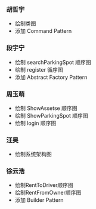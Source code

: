 ### 胡哲宇

- 绘制类图
- 添加 Command Pattern

### 段宇宁

- 绘制 searchParkingSpot 顺序图
- 绘制 register 循序图
- 添加 Abstract Factory Pattern

### 周玉萌
- 绘制 ShowAssetse 顺序图
- 绘制 ShowParkingSpot 顺序图
- 绘制 login 顺序图

### 汪昊

- 绘制系统架构图


### 徐云浩

- 绘制RentToDriver顺序图
- 绘制RentFromOwner顺序图
- 添加 Builder Pattern
